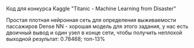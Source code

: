 Код для конкурса Kaggle "Titanic - Machine Learning from Disaster"

Простая плотная нейронная сеть для определения выживаемости пассажиров
Dense NN - хорошая модель для этого задания, у нас есть двоичный вывод и один узел в конце сети, чтобы получить неплохой выходной результат: 0.78468; топ-13%
